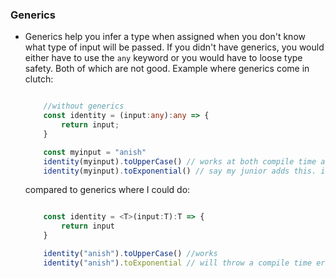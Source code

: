 ### Generics 

- Generics help you infer a type when assigned when you don't know what type of input will be passed. If you didn't have generics, you would either have to use the `any` keyword or you would have to loose type safety. Both of which are not good. Example where generics come in clutch: 

    ```typescript

        //without generics
        const identity = (input:any):any => {
            return input;
        }

        const myinput = "anish"
        identity(myinput).toUpperCase() // works at both compile time and run time, because perfectly valid
        identity(myinput).toExponential() // say my junior adds this. it will still compile. Then in production if someone assigns a string to myinput, i'll get runtime error. 

    ```

    compared to generics where I could do:

    ```typescript

        const identity = <T>(input:T):T => {
            return input
        }

        identity("anish").toUpperCase() //works
        identity("anish").toExponential // will throw a compile time error. phew, saved a bug
    ```

